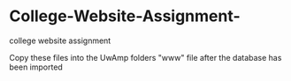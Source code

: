 # College-Website-Assignment-
college website assignment 

Copy these files into the UwAmp folders "www" file after the database has been imported 
